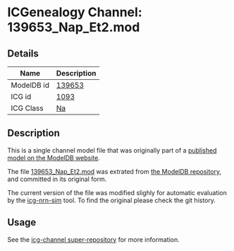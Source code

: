 # ICGenealogy Channel: 139653\_Nap\_Et2.mod

## Details

Name | Description
---- | -----------
ModelDB id | [139653](http://senselab.med.yale.edu/ModelDB/ShowModel.cshtml?model=139653)
ICG id | [1093](http://icg.neurotheory.ox.ac.uk/channels/2/1093)
ICG Class | [Na](http://icg.neurotheory.ox.ac.uk/channels/2)

## Description

This is a single channel model file that was originally part of a [published model on the ModelDB website](http://senselab.med.yale.edu/mModelDB/ShowModel.cshtml?model=139653).


The file [139653\_Nap\_Et2.mod](139653_Nap_Et2.mod) was extrated from [the ModelDB repository](http://senselab.med.yale.edu/ModelDB/ShowModel.cshtml?model=139653), and committed in its original form.

The current version of the file was modified slighly for automatic evaluation by the [icg-nrn-sim](https://github.com/icgenealogy/icg-nrn-sim) tool. To find the original please check the git history.


## Usage

See the [icg-channel super-repository](https://github.com/icgenealogy/icg-channels) for more information.